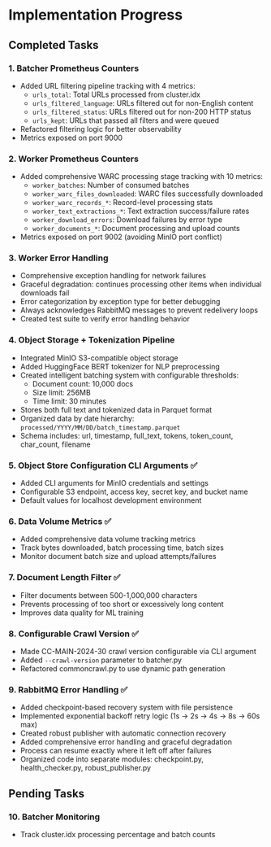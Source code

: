 # Implementation Progress

## Completed Tasks

### 1. Batcher Prometheus Counters
- Added URL filtering pipeline tracking with 4 metrics:
  - `urls_total`: Total URLs processed from cluster.idx
  - `urls_filtered_language`: URLs filtered out for non-English content
  - `urls_filtered_status`: URLs filtered out for non-200 HTTP status
  - `urls_kept`: URLs that passed all filters and were queued
- Refactored filtering logic for better observability
- Metrics exposed on port 9000

### 2. Worker Prometheus Counters  
- Added comprehensive WARC processing stage tracking with 10 metrics:
  - `worker_batches`: Number of consumed batches
  - `worker_warc_files_downloaded`: WARC files successfully downloaded
  - `worker_warc_records_*`: Record-level processing stats
  - `worker_text_extractions_*`: Text extraction success/failure rates
  - `worker_download_errors`: Download failures by error type
  - `worker_documents_*`: Document processing and upload counts
- Metrics exposed on port 9002 (avoiding MinIO port conflict)

### 3. Worker Error Handling
- Comprehensive exception handling for network failures
- Graceful degradation: continues processing other items when individual downloads fail
- Error categorization by exception type for better debugging
- Always acknowledges RabbitMQ messages to prevent redelivery loops
- Created test suite to verify error handling behavior

### 4. Object Storage + Tokenization Pipeline
- Integrated MinIO S3-compatible object storage
- Added HuggingFace BERT tokenizer for NLP preprocessing
- Created intelligent batching system with configurable thresholds:
  - Document count: 10,000 docs
  - Size limit: 256MB
  - Time limit: 30 minutes
- Stores both full text and tokenized data in Parquet format
- Organized data by date hierarchy: `processed/YYYY/MM/DD/batch_timestamp.parquet`
- Schema includes: url, timestamp, full_text, tokens, token_count, char_count, filename

### 5. Object Store Configuration CLI Arguments ✅
- Added CLI arguments for MinIO credentials and settings
- Configurable S3 endpoint, access key, secret key, and bucket name
- Default values for localhost development environment

### 6. Data Volume Metrics ✅
- Added comprehensive data volume tracking metrics
- Track bytes downloaded, batch processing time, batch sizes
- Monitor document batch size and upload attempts/failures

### 7. Document Length Filter ✅
- Filter documents between 500-1,000,000 characters
- Prevents processing of too short or excessively long content
- Improves data quality for ML training

### 8. Configurable Crawl Version ✅
- Made CC-MAIN-2024-30 crawl version configurable via CLI argument
- Added `--crawl-version` parameter to batcher.py
- Refactored commoncrawl.py to use dynamic path generation

### 9. RabbitMQ Error Handling ✅
- Added checkpoint-based recovery system with file persistence
- Implemented exponential backoff retry logic (1s → 2s → 4s → 8s → 60s max)
- Created robust publisher with automatic connection recovery
- Added comprehensive error handling and graceful degradation
- Process can resume exactly where it left off after failures
- Organized code into separate modules: checkpoint.py, health_checker.py, robust_publisher.py

## Pending Tasks

### 10. Batcher Monitoring
- Track cluster.idx processing percentage and batch counts